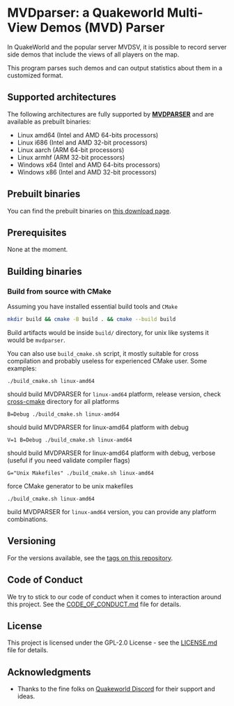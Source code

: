 # MVDparser: a Quakeworld Multi-View Demos (MVD) Parser


In QuakeWorld and the popular server MVDSV, it is possible to record server side demos that include the views of all players on the map.

This program parses such demos and can output statistics about them in a customized format.

## Supported architectures

The following architectures are fully supported by **[MVDPARSER][mvdparser]** and are available as prebuilt binaries:
* Linux amd64 (Intel and AMD 64-bits processors)
* Linux i686 (Intel and AMD 32-bit processors)
* Linux aarch (ARM 64-bit processors)
* Linux armhf (ARM 32-bit processors)
* Windows x64 (Intel and AMD 64-bits processors)
* Windows x86 (Intel and AMD 32-bit processors)

## Prebuilt binaries
You can find the prebuilt binaries on [this download page][mvdparser-builds].

## Prerequisites

None at the moment.

## Building binaries

### Build from source with CMake

Assuming you have installed essential build tools and ``CMake``
```bash
mkdir build && cmake -B build . && cmake --build build
```
Build artifacts would be inside ``build/`` directory, for unix like systems it would be ``mvdparser``.

You can also use ``build_cmake.sh`` script, it mostly suitable for cross compilation
and probably useless for experienced CMake user.
Some examples:
```
./build_cmake.sh linux-amd64
```
should build MVDPARSER for ``linux-amd64`` platform, release version, check [cross-cmake](tools/cross-cmake) directory for all platforms

```
B=Debug ./build_cmake.sh linux-amd64
```
should build MVDPARSER for linux-amd64 platform with debug

```
V=1 B=Debug ./build_cmake.sh linux-amd64
```
should build MVDPARSER for linux-amd64 platform with debug, verbose (useful if you need validate compiler flags)

```
G="Unix Makefiles" ./build_cmake.sh linux-amd64
```

force CMake generator to be unix makefiles

```
./build_cmake.sh linux-amd64
```

build MVDPARSER for ``linux-amd64`` version, you can provide
any platform combinations.

## Versioning

For the versions available, see the [tags on this repository][mvdparser-tags].

## Code of Conduct

We try to stick to our code of conduct when it comes to interaction around this project. See the [CODE_OF_CONDUCT.md](CODE_OF_CONDUCT.md) file for details.

## License

This project is licensed under the GPL-2.0 License - see the [LICENSE.md](LICENSE.md) file for details.

## Acknowledgments

* Thanks to the fine folks on [Quakeworld Discord][discord-qw] for their support and ideas.

[mvdparser]: https://github.com/QW-Group/mvdparser
[mvdparser-tags]: https://github.com/QW-Group/mvdparser/tags
[mvdparser-builds]: https://builds.quakeworld.nu/mvdparser
[discord-qw]: http://discord.quake.world/
